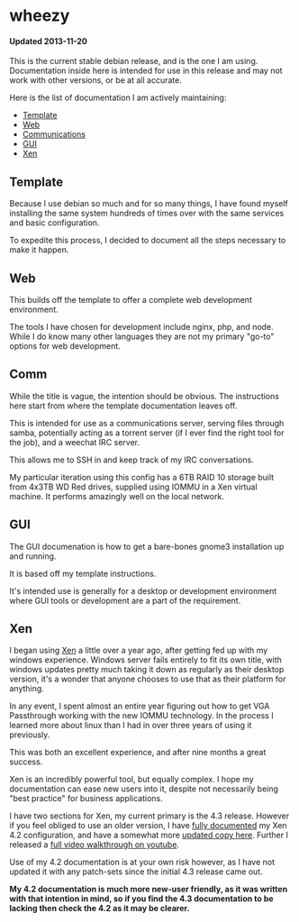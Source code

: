 
# wheezy
#### Updated 2013-11-20

This is the current stable debian release, and is the one I am using.  Documentation inside here is intended for use in this release and may not work with other versions, or be at all accurate.

Here is the list of documentation I am actively maintaining:

- [Template](template.md)
- [Web](web.md)
- [Communications](comm.md)
- [GUI](gui.md)
- [Xen](xen-4.3.md)


## Template

Because I use debian so much and for so many things, I have found myself installing the same system hundreds of times over with the same services and basic configuration.

To expedite this process, I decided to document all the steps necessary to make it happen.


## Web

This builds off the template to offer a complete web development environment.

The tools I have chosen for development include nginx, php, and node.  While I do know many other languages they are not my primary "go-to" options for web development.


## Comm

While the title is vague, the intention should be obvious.  The instructions here start from where the template documentation leaves off.

This is intended for use as a communications server, serving files through samba, potentially acting as a torrent server (if I ever find the right tool for the job), and a weechat IRC server.

This allows me to SSH in and keep track of my IRC conversations.

My particular iteration using this config has a 6TB RAID 10 storage built from 4x3TB WD Red drives, supplied using IOMMU in a Xen virtual machine.  It performs amazingly well on the local network.


## GUI

The GUI documenation is how to get a bare-bones gnome3 installation up and running.

It is based off my template instructions.

It's intended use is generally for a desktop or development environment where GUI tools or development are a part of the requirement.


## Xen

I began using [Xen](http://www.xen.org) a little over a year ago, after getting fed up with my windows experience.  Windows server fails entirely to fit its own title, with windows updates pretty much taking it down as regularly as their desktop version, it's a wonder that anyone chooses to use that as their platform for anything.

In any event, I spent almost an entire year figuring out how to get VGA Passthrough working with the new IOMMU technology.  In the process I learned more about linux than I had in over three years of using it previously.

This was both an excellent experience, and after nine months a great success.

Xen is an incredibly powerful tool, but equally complex.  I hope my documentation can ease new users into it, despite not necessarily being "best practice" for business applications.

I have two sections for Xen, my current primary is the 4.3 release.  However if you feel obliged to use an older version, I have [fully documented](http://wiki.xen.org/wiki/Comprehensive_Xen_Debian_Wheezy_PCI_Passthrough_Tutorial) my Xen 4.2 configuration, and have a somewhat more [updated copy here]().  Further I released a [full video walkthrough on youtube](http://www.youtube.com/playlist?list=PLC70DC33D993CEB44).

Use of my 4.2 documentation is at your own risk however, as I have not updated it with any patch-sets since the initial 4.3 release came out.

**My 4.2 documentation is much more new-user friendly, as it was written with that intention in mind, so if you find the 4.3 documentation to be lacking then check the 4.2 as it may be clearer.**
